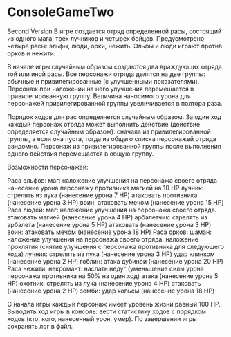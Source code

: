 # ConsoleGameTwo
Second Version
В игре создается отряд определенной расы, состоящий из одного мага, трех лучников и четырех бойцов. Предусмотрено четыре расы: эльфы, люди, орки, нежить. Эльфы и люди играют против орков и нежити.

В начале игры случайным образом создаются два враждующих отряда той или иной расы. Все персонажи отряда делятся на две группы: обычные и привилегированные (с улучшенными показателями). Персонаж при наложении на него улучшения перемещается в привилегированную группу. Величина наносимого урона для персонажей привилегированной группы увеличивается в полтора раза.

Порядок ходов для рас определяется случайным образом. За один ход каждый персонаж отряда может выполнить действие (действие определяется случайным образом): сначала из привилегированной группы, а если она пуста, тогда из общего списка персонажей отряда рандомно. Персонаж из привилегированной группы после выполнения одного действия перемещается в общую группу.

Возможности персонажей:

Раса эльфов:
    маг:
        наложение улучшения на персонажа своего отряда
        нанесение урона персонажу противника магией на 10 HP
    лучник:
        стрелять из лука (нанесение урона 7 HP)
        атаковать противника (нанесение урона 3 HP)
    воин:
        атаковать мечом (нанесение урона 15 HP)
Раса людей:
    маг:
        наложение улучшения на персонажа своего отряда.
        атаковать магией (нанесение урона 4 HP)
    арбалетчик:
        стрелять из арбалета (нанесение урона 5 HP)
        атаковать (нанесение урона 3 HP)
    воин:
        атаковать мечом (нанесение урона 18 HP)
Раса орков:
    шаман:
        наложение улучшения на персонажа своего отряда.
        наложение проклятия (снятие улучшения с персонажа противника для следующего хода)
    лучник:
        стрелять из лука (нанесение урона 3 HP)
        удар клинком (нанесение урона 2 HP)
    гоблин:
        атака дубиной (нанесение урона 20 HP)
Раса нежити:
    некромант:
        наслать недуг (уменьшение силы урона персонажа противника на 50% на один ход)
        атака (нанесение урона 5 HP)
    охотник:
        стрелять из лука (нанесение урона 4 HP)
        атаковать (нанесение урона 2 HP)
    зомби:
        удар копьем (нанесение урона 18 HP)

С начала игры каждый персонаж имеет уровень жизни равный 100 HP. Выводить ход игры в консоль: вести статистику ходов с порядком ходов (кто, кого, нанесенный урон, умер). По завершении игры сохранять лог в файл.
